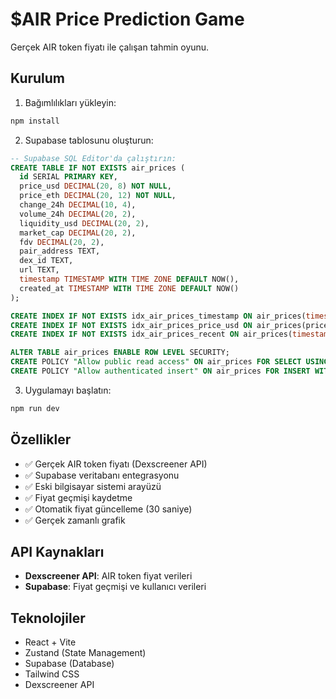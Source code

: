 # $AIR Price Prediction Game

Gerçek AIR token fiyatı ile çalışan tahmin oyunu.

## Kurulum

1. Bağımlılıkları yükleyin:
```bash
npm install
```

2. Supabase tablosunu oluşturun:
```sql
-- Supabase SQL Editor'da çalıştırın:
CREATE TABLE IF NOT EXISTS air_prices (
  id SERIAL PRIMARY KEY,
  price_usd DECIMAL(20, 8) NOT NULL,
  price_eth DECIMAL(20, 12) NOT NULL,
  change_24h DECIMAL(10, 4),
  volume_24h DECIMAL(20, 2),
  liquidity_usd DECIMAL(20, 2),
  market_cap DECIMAL(20, 2),
  fdv DECIMAL(20, 2),
  pair_address TEXT,
  dex_id TEXT,
  url TEXT,
  timestamp TIMESTAMP WITH TIME ZONE DEFAULT NOW(),
  created_at TIMESTAMP WITH TIME ZONE DEFAULT NOW()
);

CREATE INDEX IF NOT EXISTS idx_air_prices_timestamp ON air_prices(timestamp);
CREATE INDEX IF NOT EXISTS idx_air_prices_price_usd ON air_prices(price_usd);
CREATE INDEX IF NOT EXISTS idx_air_prices_recent ON air_prices(timestamp DESC);

ALTER TABLE air_prices ENABLE ROW LEVEL SECURITY;
CREATE POLICY "Allow public read access" ON air_prices FOR SELECT USING (true);
CREATE POLICY "Allow authenticated insert" ON air_prices FOR INSERT WITH CHECK (auth.role() = 'authenticated');
```

3. Uygulamayı başlatın:
```bash
npm run dev
```

## Özellikler

- ✅ Gerçek AIR token fiyatı (Dexscreener API)
- ✅ Supabase veritabanı entegrasyonu
- ✅ Eski bilgisayar sistemi arayüzü
- ✅ Fiyat geçmişi kaydetme
- ✅ Otomatik fiyat güncelleme (30 saniye)
- ✅ Gerçek zamanlı grafik

## API Kaynakları

- **Dexscreener API**: AIR token fiyat verileri
- **Supabase**: Fiyat geçmişi ve kullanıcı verileri

## Teknolojiler

- React + Vite
- Zustand (State Management)
- Supabase (Database)
- Tailwind CSS
- Dexscreener API 